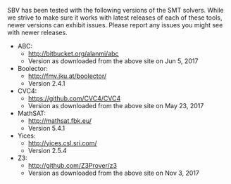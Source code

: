 SBV has been tested with the following versions of the SMT solvers. While we strive to make sure
it works with latest releases of each of these tools, newer versions can exhibit issues. Please
report any issues you might see with newer releases.

  * ABC:
      * http://bitbucket.org/alanmi/abc
      * Version as downloaded from the above site on Jun 5, 2017
  * Boolector:
      * http://fmv.jku.at/boolector/
      * Version 2.4.1
  * CVC4:
      * https://github.com/CVC4/CVC4
      * Version as downloaded from the above site on May 23, 2017
  * MathSAT:
      * http://mathsat.fbk.eu/
      * Version 5.4.1
  * Yices:
      * http://yices.csl.sri.com/
      * Version 2.5.4
  * Z3:
      * http://github.com/Z3Prover/z3
      * Version as downloaded from the above site on Nov 3, 2017
